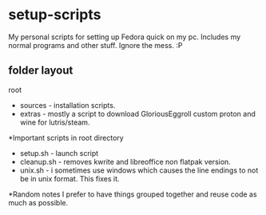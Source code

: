 # setup-scripts
My personal scripts for setting up Fedora quick on my pc.
Includes my normal programs and other stuff. Ignore the mess. :P

folder layout
-------------
root
* sources - installation scripts.
* extras - mostly a script to download GloriousEggroll custom proton and wine for lutris/steam.


*Important scripts in root directory
* setup.sh - launch script
* cleanup.sh - removes kwrite and libreoffice non flatpak version.
* unix.sh - i sometimes use windows which causes the line endings to not be in unix format. This fixes it.

*Random notes
I prefer to have things grouped together and reuse code as much as possible.